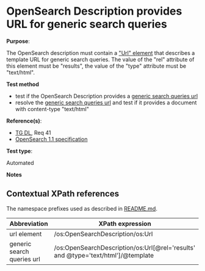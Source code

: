 # OpenSearch Description provides URL for generic search queries

**Purpose**:

The OpenSearch description must contain a ["Url" element](#urlelement) that describes a template URL for generic search queries. The value of the "rel" attribute of this element must be "results", the value of the "type" attribute must be "text/html".

**Test method**

* test if the OpenSearch Description provides a [generic search queries url](#genericsearchurl)
* resolve the [generic search queries url](#genericsearchurl) and test if it provides a document with content-type "text/html"

**Reference(s)**:

* [TG DL](README.md#ref_TG_DL), Req 41
* [OpenSearch 1.1 specification](http://www.opensearch.org/Specifications/OpenSearch/1.1)

**Test type**:

Automated

**Notes**


## Contextual XPath references

The namespace prefixes used as described in [README.md](README.md#namespaces).

Abbreviation                                               |  XPath expression
---------------------------------------------------------- | -------------------------------------------------------------------------
url element <a name="urlelement"></a> | /os:OpenSearchDescription/os:Url
generic search queries url <a name="genericsearchurl"></a> | /os:OpenSearchDescription/os:Url[@rel='results' and @type='text/html']/@template
